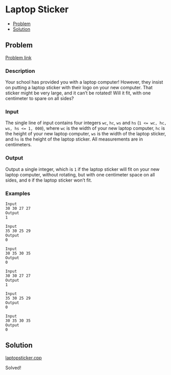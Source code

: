 # Laptop Sticker
- [Problem](#problem)
- [Solution](#laptopsticker.cpp)

## Problem
[Problem link](problem_link)

### Description

Your school has provided you with a laptop computer! However, they insist on putting a laptop sticker with their logo on your new computer. That sticker might be very large, and it can’t be rotated! Will it fit, with one centimeter to spare on all sides?

### Input
The single line of input contains four integers `wc`, `hc`, `ws` and `hs` (`1 <= wc, hc, ws, hs <= 1, 000`), where `wc` is the width of your new laptop computer, `hc` is the height of your new laptop computer, `ws` is the width of the laptop sticker, and `hs` is the height of the laptop sticker. All measurements are in centimeters.

### Output
Output a single integer, which is `1` if the laptop sticker will fit on your new laptop computer, without rotating, but with one centimeter space on all sides, and `0` if the laptop sticker won’t fit. 

### Examples
```
Input
30 30 27 27
Output
1
```
```
Input
35 30 25 29
Output
0
```
```
Input
30 35 30 35
Output
0
```
```
Input
30 30 27 27
Output
1
```
```
Input
35 30 25 29
Output
0
```
```
Input
30 35 30 35
Output
0
```


## Solution

[laptopsticker.cpp](./laptopsticker.cpp)

Solved!